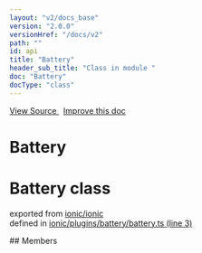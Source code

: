 ```yaml
---
layout: "v2/docs_base"
version: "2.0.0"
versionHref: "/docs/v2"
path: ""
id: api
title: "Battery"
header_sub_title: "Class in module "
doc: "Battery"
docType: "class"
---
```



<div class="improve-docs">
  <a href='http://github.com/driftyco/ionic2/tree/master/ionic/plugins/battery/battery.ts#L2'>
    View Source
  </a>
  &nbsp;
  <a href='http://github.com/driftyco/ionic2/edit/master/ionic/plugins/battery/battery.ts#L2'>
    Improve this doc
  </a>
</div>




<h1 class="api-title">

  Battery



</h1>







<h1 class="class export">Battery <span class="type">class</span></h1>
<p class="module">exported from <a href='undefined'>ionic/ionic</a><br/>
defined in <a href="https://github.com/driftyco/ionic2/tree/master/ionic/plugins/battery/battery.ts#L3-L44">ionic/plugins/battery/battery.ts (line 3)</a>
</p>
## Members

